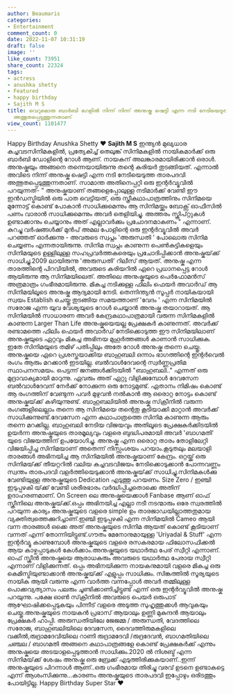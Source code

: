 ```yaml
---
author: Beaumaris
categories:
- Entertainment
comment_count: 0
date: 2022-11-07 10:31:19
draft: false
image: ''
like_count: 73951
share_count: 22324
tags:
- actress
- anushka shetty
- Featured
- happy birthday
- Sajith M S
title: വെറുമൊരു ബാർബി ഗേളിൽ നിന്ന് നിന്ന് അനുഷ്ക ഷെട്ടി എന്ന നടി നേടിയെടുത്ത താരപദവി
  അത്ഭുതപ്പെടുത്തുന്നതാണ്
view_count: 1101477
---
```


Happy Birthday Anushka Shetty ❤️ **Sajith M S** ഇന്ത്യൻ മുഖ്യധാര കച്ചവടസിനിമകളിൽ, പ്രത്യേകിച്ച് തെലുങ്ക് സിനിമകളിൽ നായികമാർക്ക് ഒരു ബാർബി ഡോളിന്റെ റോൾ ആണ്. നായകന് അലങ്കാരമായിരിക്കാൻ ഒരാൾ. അനുഷ്കയും അങ്ങനെ തന്നെയായിരുന്നു തന്റെ കരിയർ തുടങ്ങിയത്. എന്നാൽ അവിടെ നിന്ന് അനുഷ്ക ഷെട്ടി എന്ന നടി നേടിയെടുത്ത താരപദവി അത്ഭുതപ്പെടുത്തുന്നതാണ്. സാമാന്ത അതിനെപ്പറ്റി ഒരു ഇന്റർവ്യൂവിൽ പറയുന്നത്- " അനുഷ്കയാണ് തങ്ങളെപ്പോലുള്ള നടിമാർക്ക് വേണ്ടി ഈ ഇൻഡസ്ട്രിയിൽ ഒരു പാത വെട്ടിയത്, ഒരു സ്ത്രീകഥാപാത്രത്തിനും സിനിമയെ മുന്നോട്ട് കൊണ്ട് പോകാൻ സാധിക്കുമെന്നും ആ സിനിമയ്ക്കും ബോക്സ്‌ ഓഫീസിൽ പണം വാരാൻ സാധിക്കുമെന്നും അവർ തെളിയിച്ചു. അത്തരം സ്ക്രിപ്റ്റുകൾ ഉണ്ടാക്കാനും ചെയ്യാനും അത് എല്ലാവർക്കും പ്രചോദനമാകണം " എന്നാണ്. കുറച്ചു വർഷങ്ങൾക്ക് മുൻപ് അമല പോളിന്റെ ഒരു ഇന്റർവ്യൂവിൽ അവർ പറഞ്ഞത് ഓർക്കുന്നു - അവരുടെ സ്വപ്നം 'അരുന്ധതി ' പോലൊരു സിനിമ ചെയ്യണം എന്നതായിരുന്നു. സിനിമ സ്വപ്നം കാണുന്ന പെൺകുട്ടികളെയും സിനിമയുടെ ഉള്ളിലുള്ള സഹപ്രവർത്തകരെയും പ്രചോദിപ്പിക്കാൻ അനുഷ്കയ്‌ക്ക് സാധിച്ചു.2009 ലായിരുന്നു 'അരുന്ധതി' റിലീസ് ആയത്. അനുഷ്ക എന്ന താരത്തിന്റെ പിറവിയിൽ, അവരുടെ കരിയറിൽ ഏറെ പ്രധാനപ്പെട്ട റോൾ ആയിരുന്നു ആ സിനിമയിലെത്. അതിലെ അനുഷ്കയുടെ പെർഫോമൻസ് അത്രമാത്രം ഗംഭീരമായിരുന്നു. മികച്ച നടിക്കുള്ള ഫിലിം ഫെയർ അവാർഡ് ആ സിനിമയിലൂടെ അനുഷ്ക ആദ്യമായി നേടി. തെന്നിന്ത്യൻ സൂപ്പർ നായികയായി സ്വയം Establish ചെയ്തു തുടങ്ങിയ സമയത്താണ് 'വേദം ' എന്ന സിനിമയിൽ സരോജ എന്ന യുവ വേശ്യയുടെ റോൾ ചെയ്യാൻ അനുഷ്ക തയാറായത്. ആ സിനിമയിൽ സാധാരണ അവർ കേന്ദ്രകഥാപാത്രമായി വരുന്ന സിനിമകളിൽ കാണുന്ന Larger Than Life അനുഷ്കയെയല്ല പ്രേക്ഷകർ കാണുന്നത്. അവർക്ക് രണ്ടാമത്തെ ഫിലിം ഫെയർ അവാർഡ് നേടിക്കൊടുത്ത ഈ സിനിമയിലാണ് അനുഷ്കയുടെ ഏറ്റവും മികച്ച അഭിനയ മുഹൂർത്തങ്ങൾ കാണാൻ സാധിക്കുക. ഇതേ സിനിമയുടെ തമിഴ് പതിപ്പിലും അതേ റോൾ അനുഷ്ക തന്നെ ചെയ്തു. അനുഷ്കയെ ഏറെ പ്രശസ്തയാക്കിയ ബാഹുബലി ഒന്നാം ഭാഗത്തിന്റെ ഇന്റർവെൽ രംഗം ആരും മറക്കാൻ ഇടയില്ല. ബൽവാൾദേവന്റെ സ്വർണ്ണപ്രതിമ സ്ഥാപനസമയം. പെട്ടന്ന് ജനങ്ങൾക്കിടയിൽ "ബാഹുബലി.." എന്നത് ഒരു മുദ്രാവാക്യമായി മാറുന്നു. ഏവരും അത് ഏറ്റു വിളിക്കുമ്പോൾ ദേവസേന ബൽവാൾദേവന് നേർക്ക് നോക്കുന്ന ഒരു നോട്ടമുണ്ട്. ഏതാനം നിമിഷം കൊണ്ട് ആ രംഗത്തിന് വേണ്ടുന്ന പവർ മുഴുവൻ നൽകാൻ ആ ഒരൊറ്റ നോട്ടം കൊണ്ട് അനുഷ്കയ്‌ക്ക് കഴിയുന്നുണ്ട്. ബാഹുബലിയിൽ അനുഷ്ക സ്‌ക്രീനിൽ വരുന്ന രംഗങ്ങളിലെല്ലാം തന്നെ ആ സിനിമയെ തന്റെതു കൂടിയാക്കി മാറ്റാൻ അവർക്ക് സാധിക്കുന്നുണ്ട്.ദേവസേന എന്ന കഥാപാത്രത്തെ സിനിമ കാണുന്ന ആരും തന്നെ മറക്കില്ല. ബാഹുബലി നേടിയ വിജയവും അതിലൂടെ പ്രേക്ഷകർക്കിടയിൽ ഉയർന്ന അനുഷ്കയുടെ താരമൂല്യവും വളരെ ബുദ്ധിപരമായി അവർ 'ബാഗമതി' യുടെ വിജയത്തിന് ഉപയോഗിച്ചു. അനുഷ്ക എന്ന ഒരൊറ്റ താരം തോളിലേറ്റി വിജയിപ്പിച്ച സിനിമയാണ് അതെന്ന് നിസ്സംശയം പറയാം.കൂടുതലും മലയാളി താരങ്ങൾ അഭിനയിച്ച ആ സിനിമയിൽ അനുഷ്കയാണ് കേന്ദ്രം. ഒറ്റയ്ക്ക് ഒരു സിനിമയ്‌ക്ക് തീയറ്ററിൽ വലിയ കച്ചവടവിജയം നേടിക്കൊടുക്കാൻ പോന്നവണ്ണം സ്വന്തം താരപദവി വളർത്തിയെടുക്കാൻ അനുഷ്കയ്‌ക്ക് സാധിച്ചു.സിനിമകൾക്കു വേണ്ടിയുള്ള അനുഷ്കയുടെ Dedication എടുത്തു പറയണം. Size Zero / ഇഞ്ചി ഇടുപ്പഴകി യ്‌ക്ക് വേണ്ടി ശരീരഭാരം വർദ്ധിപ്പിച്ചതൊക്കെ അതിന് ഉദാഹരണമാണ്. On Screen ലെ അനുഷ്കയെക്കാൾ Fanbase ആണ് ഓഫ്‌ സ്ക്രീനിലെ അനുഷ്കയ്‌ക്ക്.ഒപ്പം അഭിനയിച്ച എല്ലാ നടീ നടന്മാരും ഒരേ സ്വരത്തിൽ പറയുന്ന കാര്യം അനുഷ്കയുടെ വളരെ simple ഉം താരജാഡയില്ലാത്തതുമായ വ്യക്തിത്വത്തെക്കുറിച്ചാണ്.ഇഞ്ചി ഇടുപ്പഴകി എന്ന സിനിമയിൽ Cameo ആയി വന്ന താരങ്ങൾ ഒക്കെ അത് അനുഷ്കയുടെ സിനിമ ആയത് കൊണ്ട് കൂടിയാണ് വന്നത് എന്ന് തോന്നിയിട്ടുണ്ട്.ഗൗതം മേനോനുമായുള്ള 'Uriyadal & Stuff' എന്ന ഇന്റർവ്യൂ കാണുമ്പോൾ അനുഷ്കയുടെ വളരെ രസകരമായ ഫിലോസഫിക്കൽ ആയ കാഴ്ചപ്പാടുകൾ കേൾക്കാം.അനുഷ്കയുടെ യഥാർത്ഥ പേര് സ്വീറ്റി എന്നാണ്. ഓഫ്‌ സ്ക്രീൻ അനുഷ്കയെ ആരാധകരും അവരുടെ യഥാർത്ഥ പേരായ സ്വീറ്റി എന്നാണ് വിളിക്കുന്നത്. ഒപ്പം അഭിനയിക്കുന്ന നായകനുമായി വളരെ മികച്ച ഒരു കെമിസ്ട്രിയുണ്ടാക്കാൻ അനുഷ്കയ്‌ക്ക് എളുപ്പം സാധിക്കും. സിങ്കത്തിൽ സൂര്യയുടെ നായിക ആയി വരുന്നു എന്ന വാർത്ത വന്നപ്പോൾ അവർ തമ്മിലുള്ള പൊക്കവ്യത്യാസം പലരും ചൂണ്ടിക്കാണിച്ചിട്ടുണ്ട് എന്ന് ഒരു ഇന്റർവ്യൂവിൽ അനുഷ്ക പറയുന്നു. പക്ഷേ ഓൺ സ്‌ക്രീനിൽ അവരുടെ പെയർ ഒരുപാട് ആഘോഷിക്കപ്പെടുകയും പിന്നീട് വളരെ അടുത്ത സുഹൃത്തുക്കൾ ആവുകയും ചെയ്തു.അനുഷ്കയുടെ നായകൻ പ്രഭാസ് ആയാലും ഉണ്ണി മുകുന്ദൻ ആയാലും പ്രേക്ഷകർ ഹാപ്പി. അരുന്ധതിയിലേ ജേജമ്മ / അരുന്ധതി, വേദത്തിലെ സരോജ, ബാഹുബലിയിലെ ദേവസേന, ദൈവത്തിരുമകളിലെ വക്കീൽ,രുദ്രാമദേവിയിലെ റാണി രുദ്രാമദേവി /രുദ്രദേവൻ, ബാഗമതിയിലെ ചഞ്ചല / ബാഗമതി അങ്ങനെ കഥാപാത്രങ്ങളേ കൊണ്ട് പ്രേക്ഷകർക്ക് എന്നും അനുഷ്കയെ അടയാളപ്പെടുത്താൻ സാധിക്കും.2020 ൽ നിശബ്ദ് എന്ന സിനിമയ്‌ക്ക് ശേഷം അനുഷ്ക ഒരു ബ്രേക്ക് എടുത്തിരിക്കുകയാണ്..ഇന്ന് അനുഷ്കയുടെ പിറന്നാൾ ആണ്..ഒരു ഗംഭീരമായ തിരിച്ചു വരവ് ഉടനെ ഉണ്ടാകട്ടെ എന്ന് ആശംസിക്കുന്നു…കാരണം അനുഷ്കയുടെ താരപദവി ഇപ്പോഴും ഒരിടത്തും പോയിട്ടില്ല. Happy Birthday Super Star ❤️
